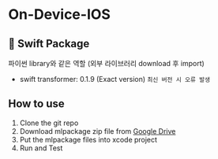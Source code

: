 # On-Device-IOS

## 🐤 Swift Package
파이썬 library와 같은 역할 (외부 라이브러리 download 후 import)
- swift transformer: 0.1.9 (Exact version) `최신 버전 시 오류 발생`
  
## How to use
1. Clone the git repo
2. Download mlpackage zip file from [Google Drive](https://drive.google.com/file/d/1ahUntfblt4B8uAxEDWdEX4oFAA-Igs3p/view?usp=sharing)
3. Put the mlpackage files into xcode project
4. Run and Test
